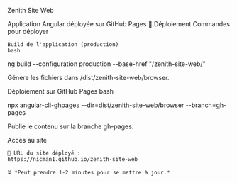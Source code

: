 Zenith Site Web

Application Angular déployée sur GitHub Pages
🚀 Déploiement
Commandes pour déployer

    Build de l'application (production)
    bash

ng build --configuration production --base-href "/zenith-site-web/"

Génère les fichiers dans /dist/zenith-site-web/browser.

Déploiement sur GitHub Pages
bash

npx angular-cli-ghpages --dir=dist/zenith-site-web/browser --branch=gh-pages

Publie le contenu sur la branche gh-pages.

Accès au site

    📌 URL du site déployé :
    https://nicman1.github.io/zenith-site-web

    ⏳ *Peut prendre 1-2 minutes pour se mettre à jour.*

